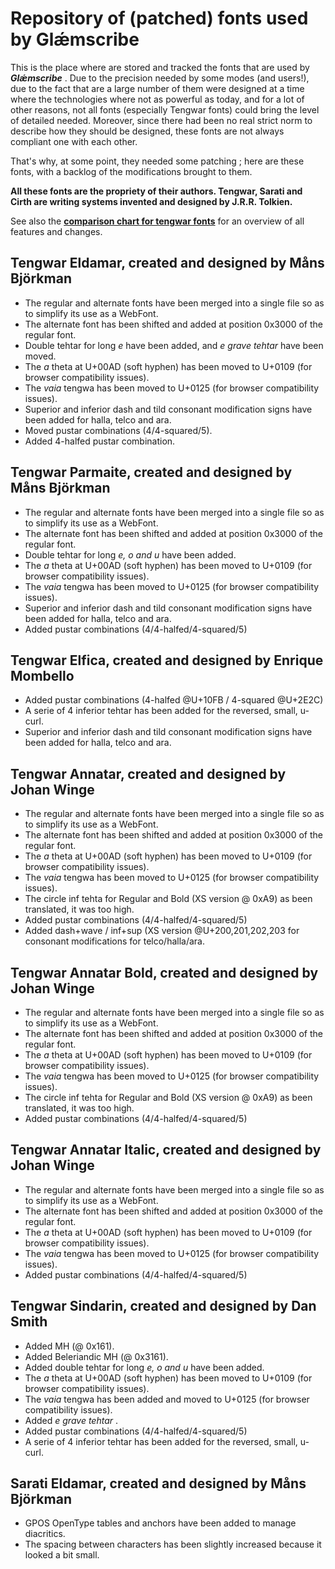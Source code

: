 # Repository of (patched) fonts used by Glǽmscribe

This is the place where are stored and tracked the fonts that are used by **_Glǽmscribe_** . Due to the precision needed by some modes (and users!), due to the fact that are a large number of them were designed at a time where the technologies where not as powerful as today, and for a lot of other reasons, not all fonts (especially Tengwar fonts) could bring the level of detailed needed. Moreover, since there had been no real strict norm to describe how they should be designed, these fonts are not always compliant one with each other.

That's why, at some point, they needed some patching ; here are these fonts, with a backlog of the modifications brought to them.

**All these fonts are the propriety of their authors. Tengwar, Sarati and Cirth are writing systems invented and designed by J.R.R. Tolkien.**

See also the [**comparison chart for tengwar fonts**](http://htmlpreview.github.io/?https://github.com/BenTalagan/glaemscribe/blob/master/fonts/doc/glaemscribe_tengwar_fonts.html) for an overview of all features and changes.


**Tengwar Eldamar**, created and designed by **Måns Björkman**
--------------------------------------------------------------
 
* The regular and alternate fonts have been merged into a single file so as to simplify its use as a WebFont.
* The alternate font has been shifted and added at position 0x3000 of the regular font.
* Double tehtar for long _e_ have been added, and _e grave tehtar_ have been moved.
* The _a_ theta at U+00AD (soft hyphen) has been moved to U+0109 (for browser compatibility issues).
* The _vaia_ tengwa has been moved to U+0125 (for browser compatibility issues).
* Superior and inferior dash and tild consonant modification signs have been added for halla, telco and ara.
* Moved pustar combinations (4/4-squared/5).
* Added 4-halfed pustar combination.

**Tengwar Parmaite**, created and designed by **Måns Björkman**
--------------------------------------------------------------

* The regular and alternate fonts have been merged into a single file so as to simplify its use as a WebFont.
* The alternate font has been shifted and added at position 0x3000 of the regular font.
* Double tehtar for long _e, o and u_ have been added.
* The _a_ theta at U+00AD (soft hyphen) has been moved to U+0109 (for browser compatibility issues).
* The _vaia_ tengwa has been moved to U+0125 (for browser compatibility issues).
* Superior and inferior dash and tild consonant modification signs have been added for halla, telco and ara.
* Added pustar combinations (4/4-halfed/4-squared/5)

**Tengwar Elfica**, created and designed by **Enrique Mombello**
--------------------------------------------------------------

* Added pustar combinations (4-halfed @U+10FB / 4-squared @U+2E2C)
* A serie of 4 inferior tehtar has been added for the reversed, small, u-curl.
* Superior and inferior dash and tild consonant modification signs have been added for halla, telco and ara.

**Tengwar Annatar**, created and designed by **Johan Winge**
--------------------------------------------------------------

* The regular and alternate fonts have been merged into a single file so as to simplify its use as a WebFont.
* The alternate font has been shifted and added at position 0x3000 of the regular font.
* The _a_ theta at U+00AD (soft hyphen) has been moved to U+0109 (for browser compatibility issues).
* The _vaia_ tengwa has been moved to U+0125 (for browser compatibility issues).
* The circle inf tehta for Regular and Bold (XS version @ 0xA9) as been translated, it was too high.
* Added pustar combinations (4/4-halfed/4-squared/5)
* Added dash+wave / inf+sup (XS version @U+200,201,202,203 for consonant modifications for telco/halla/ara.

**Tengwar Annatar Bold**, created and designed by **Johan Winge**
--------------------------------------------------------------

* The regular and alternate fonts have been merged into a single file so as to simplify its use as a WebFont.
* The alternate font has been shifted and added at position 0x3000 of the regular font.
* The _a_ theta at U+00AD (soft hyphen) has been moved to U+0109 (for browser compatibility issues).
* The _vaia_ tengwa has been moved to U+0125 (for browser compatibility issues).
* The circle inf tehta for Regular and Bold (XS version @ 0xA9) as been translated, it was too high.
* Added pustar combinations (4/4-halfed/4-squared/5)

**Tengwar Annatar Italic**, created and designed by **Johan Winge**
--------------------------------------------------------------

* The regular and alternate fonts have been merged into a single file so as to simplify its use as a WebFont.
* The alternate font has been shifted and added at position 0x3000 of the regular font.
* The _a_ theta at U+00AD (soft hyphen) has been moved to U+0109 (for browser compatibility issues).
* The _vaia_ tengwa has been moved to U+0125 (for browser compatibility issues).
* Added pustar combinations (4/4-halfed/4-squared/5)

**Tengwar Sindarin**, created and designed by **Dan Smith**
--------------------------------------------------------------

* Added MH (@ 0x161).
* Added Beleriandic MH (@ 0x3161).
* Added double tehtar for long _e, o and u_ have been added.
* The _a_ theta at U+00AD (soft hyphen) has been moved to U+0109 (for browser compatibility issues).
* The _vaia_ tengwa has been added and moved to U+0125 (for browser compatibility issues).
* Added _e grave tehtar_ . 
* Added pustar combinations (4/4-halfed/4-squared/5)
* A serie of 4 inferior tehtar has been added for the reversed, small, u-curl.
  
**Sarati Eldamar**, created and designed by **Måns Björkman**
--------------------------------------------------------------

* GPOS OpenType tables and anchors have been added to manage diacritics.
* The spacing between characters has been slightly increased because it looked a bit small.


